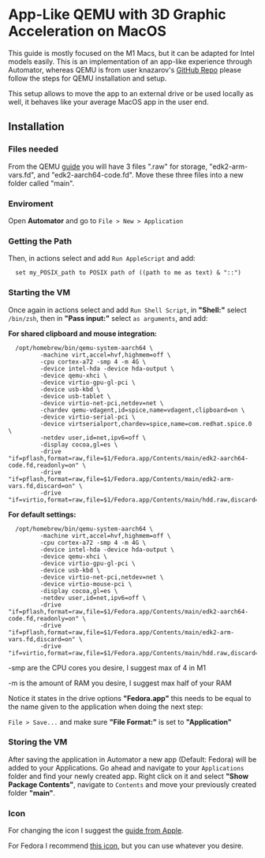 # App-Like QEMU with 3D Graphic Acceleration on MacOS

This guide is mostly focused on the M1 Macs, but it can be adapted for Intel models easily. This is an implementation of an app-like experience through Automator, whereas QEMU is from user knazarov's [GitHub Repo](https://github.com/knazarov/homebrew-qemu-virgl#readme) please follow the steps for QEMU installation and setup.

This setup allows to move the app to an external drive or be used locally as well, it behaves like your average MacOS app in the user end.

## Installation

### Files needed

From the QEMU [guide](https://github.com/knazarov/homebrew-qemu-virgl#readme) you will have 3 files ".raw" for storage, "edk2-arm-vars.fd", and "edk2-aarch64-code.fd". Move these three files into a new folder called "main".

### Enviroment

Open **Automator** and go to `File > New > Application`

### Getting the Path

Then, in actions select and add `Run AppleScript` and add:

```
  set my_POSIX_path to POSIX path of ((path to me as text) & "::")
```

### Starting the VM

Once again in actions select and add `Run Shell Script`, in **"Shell:"** select `/bin/zsh`, then in **"Pass input:"** select `as arguments`, and add:

**For shared clipboard and mouse integration:**

```
  /opt/homebrew/bin/qemu-system-aarch64 \
         -machine virt,accel=hvf,highmem=off \
         -cpu cortex-a72 -smp 4 -m 4G \
         -device intel-hda -device hda-output \
         -device qemu-xhci \
         -device virtio-gpu-gl-pci \
         -device usb-kbd \
         -device usb-tablet \
         -device virtio-net-pci,netdev=net \
         -chardev qemu-vdagent,id=spice,name=vdagent,clipboard=on \
         -device virtio-serial-pci \
         -device virtserialport,chardev=spice,name=com.redhat.spice.0 \
         -netdev user,id=net,ipv6=off \
         -display cocoa,gl=es \
         -drive "if=pflash,format=raw,file=$1/Fedora.app/Contents/main/edk2-aarch64-code.fd,readonly=on" \
         -drive "if=pflash,format=raw,file=$1/Fedora.app/Contents/main/edk2-arm-vars.fd,discard=on" \
         -drive "if=virtio,format=raw,file=$1/Fedora.app/Contents/main/hdd.raw,discard=on"
```

**For default settings:**

```
  /opt/homebrew/bin/qemu-system-aarch64 \
         -machine virt,accel=hvf,highmem=off \
         -cpu cortex-a72 -smp 4 -m 4G \
         -device intel-hda -device hda-output \
         -device qemu-xhci \
         -device virtio-gpu-gl-pci \
         -device usb-kbd \
         -device virtio-net-pci,netdev=net \
         -device virtio-mouse-pci \
         -display cocoa,gl=es \
         -netdev user,id=net,ipv6=off \
         -drive "if=pflash,format=raw,file=$1/Fedora.app/Contents/main/edk2-aarch64-code.fd,readonly=on" \
         -drive "if=pflash,format=raw,file=$1/Fedora.app/Contents/main/edk2-arm-vars.fd,discard=on" \
         -drive "if=virtio,format=raw,file=$1/Fedora.app/Contents/main/hdd.raw,discard=on"
```

-smp are the CPU cores you desire, I suggest max of 4 in M1

-m is the amount of RAM you desire, I suggest max half of your RAM

Notice it states in the drive options **"Fedora.app"** this needs to be equal to the name given to the application when doing the next step:

`File > Save...` and make sure **"File Format:"** is set to **"Application"** 

### Storing the VM

After saving the application in Automator a new app (Default: Fedora) will be added to your Applications. Go ahead and navigate to your `Applications` folder and find your newly created app. Right click on it and select **"Show Package Contents"**, navigate to `Contents` and move your previously created folder **"main"**.

### Icon

For changing the icon I suggest the [guide from Apple](https://support.apple.com/guide/mac-help/change-icons-for-files-or-folders-on-mac-mchlp2313/mac).

For Fedora I recommend [this icon](https://upload.wikimedia.org/wikipedia/commons/3/3f/Fedora_logo.svg), but you can use whatever you desire.

